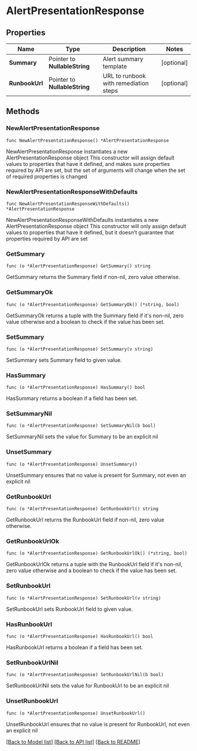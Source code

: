 # AlertPresentationResponse

## Properties

Name | Type | Description | Notes
------------ | ------------- | ------------- | -------------
**Summary** | Pointer to **NullableString** |  Alert summary template | [optional] 
**RunbookUrl** | Pointer to **NullableString** | URL to runbook with remediation steps | [optional] 

## Methods

### NewAlertPresentationResponse

`func NewAlertPresentationResponse() *AlertPresentationResponse`

NewAlertPresentationResponse instantiates a new AlertPresentationResponse object
This constructor will assign default values to properties that have it defined,
and makes sure properties required by API are set, but the set of arguments
will change when the set of required properties is changed

### NewAlertPresentationResponseWithDefaults

`func NewAlertPresentationResponseWithDefaults() *AlertPresentationResponse`

NewAlertPresentationResponseWithDefaults instantiates a new AlertPresentationResponse object
This constructor will only assign default values to properties that have it defined,
but it doesn't guarantee that properties required by API are set

### GetSummary

`func (o *AlertPresentationResponse) GetSummary() string`

GetSummary returns the Summary field if non-nil, zero value otherwise.

### GetSummaryOk

`func (o *AlertPresentationResponse) GetSummaryOk() (*string, bool)`

GetSummaryOk returns a tuple with the Summary field if it's non-nil, zero value otherwise
and a boolean to check if the value has been set.

### SetSummary

`func (o *AlertPresentationResponse) SetSummary(v string)`

SetSummary sets Summary field to given value.

### HasSummary

`func (o *AlertPresentationResponse) HasSummary() bool`

HasSummary returns a boolean if a field has been set.

### SetSummaryNil

`func (o *AlertPresentationResponse) SetSummaryNil(b bool)`

 SetSummaryNil sets the value for Summary to be an explicit nil

### UnsetSummary
`func (o *AlertPresentationResponse) UnsetSummary()`

UnsetSummary ensures that no value is present for Summary, not even an explicit nil
### GetRunbookUrl

`func (o *AlertPresentationResponse) GetRunbookUrl() string`

GetRunbookUrl returns the RunbookUrl field if non-nil, zero value otherwise.

### GetRunbookUrlOk

`func (o *AlertPresentationResponse) GetRunbookUrlOk() (*string, bool)`

GetRunbookUrlOk returns a tuple with the RunbookUrl field if it's non-nil, zero value otherwise
and a boolean to check if the value has been set.

### SetRunbookUrl

`func (o *AlertPresentationResponse) SetRunbookUrl(v string)`

SetRunbookUrl sets RunbookUrl field to given value.

### HasRunbookUrl

`func (o *AlertPresentationResponse) HasRunbookUrl() bool`

HasRunbookUrl returns a boolean if a field has been set.

### SetRunbookUrlNil

`func (o *AlertPresentationResponse) SetRunbookUrlNil(b bool)`

 SetRunbookUrlNil sets the value for RunbookUrl to be an explicit nil

### UnsetRunbookUrl
`func (o *AlertPresentationResponse) UnsetRunbookUrl()`

UnsetRunbookUrl ensures that no value is present for RunbookUrl, not even an explicit nil

[[Back to Model list]](../README.md#documentation-for-models) [[Back to API list]](../README.md#documentation-for-api-endpoints) [[Back to README]](../README.md)


